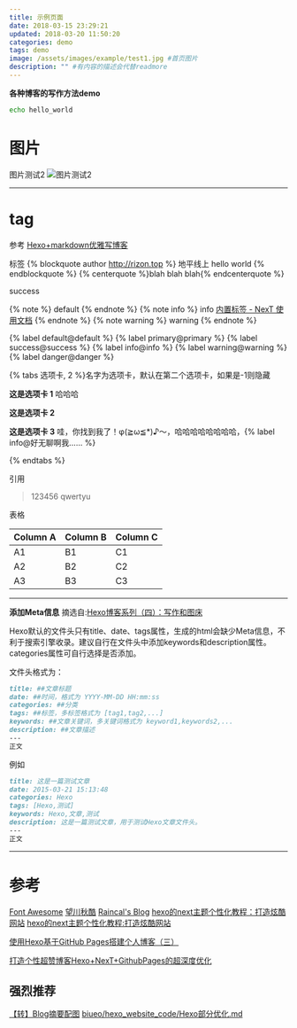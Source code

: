 ```yaml
---
title: 示例页面
date: 2018-03-15 23:29:21
updated: 2018-03-20 11:50:20
categories: demo
tags: demo
image: /assets/images/example/test1.jpg #首页图片
description: "" #有内容的描述会代替readmore
---
```


**各种博客的写作方法demo**
<!-- more -->

``` bash
echo hello_world
```


# 图片

图片测试2
![图片测试2](/assets/images/example/test2.jpg)

---
# tag

参考 [Hexo+markdown优雅写博客](https://biueo.github.io/2018/01/11/Hexo-markdown%E4%BC%98%E9%9B%85%E5%86%99%E5%8D%9A%E5%AE%A2/)

标签
{% blockquote author http://rizon.top %}
地平线上
hello world
{% endblockquote %}
{% centerquote %}blah blah blah{% endcenterquote %}

<div class="note success"><p>success</p></div>

{% note %} default {% endnote %}
{% note info %} info [内置标签 - NexT 使用文档](http://theme-next.iissnan.com/tag-plugins.html) {% endnote %}
{% note warning %} warning {% endnote %}

{% label default@default %}
{% label primary@primary %}
{% label success@success %}
{% label info@info %}
{% label warning@warning %}
{% label danger@danger %}

{% tabs 选项卡, 2 %}名字为选项卡，默认在第二个选项卡，如果是-1则隐藏
<!-- tab -->
**这是选项卡 1** 哈哈哈
<!-- endtab -->
<!-- tab -->
**这是选项卡 2**
<!-- endtab -->
<!-- tab -->
**这是选项卡 3** 哇，你找到我了！φ(≧ω≦*)♪～，哈哈哈哈哈哈哈哈，{% label info@好无聊啊我…… %}
<!-- endtab -->
{% endtabs %}

引用
>123456
qwertyu

表格

Column A | Column B | Column C
---------|----------|---------
 A1 | B1 | C1
 A2 | B2 | C2
 A3 | B3 | C3

 ---
**添加Meta信息**
摘选自:[Hexo博客系列（四）：写作和图床](http://www.isetsuna.com/hexo/writing-image/)

Hexo默认的文件头只有title、date、tags属性，生成的html会缺少Meta信息，不利于搜索引擎收录。建议自行在文件头中添加keywords和description属性。categories属性可自行选择是否添加。

文件头格式为：

```markdown
title: ##文章标题
date: ##时间，格式为 YYYY-MM-DD HH:mm:ss
categories: ##分类
tags: ##标签，多标签格式为 [tag1,tag2,...]
keywords: ##文章关键词，多关键词格式为 keyword1,keywords2,...
description: ##文章描述
---
正文
```
例如
```markdown
title: 这是一篇测试文章
date: 2015-03-21 15:13:48
categories: Hexo
tags: [Hexo,测试]
keywords: Hexo,文章,测试
description: 这是一篇测试文章，用于测试Hexo文章文件头。
---
正文
```
 ---

# 参考

 [Font Awesome](https://fontawesome.com/)
 [望川秋酷](https://biueo.github.io/)
 [Raincal's Blog](https://raincal.com/)
 [hexo的next主题个性化教程：打造炫酷网站](http://blog.csdn.net/qq_33699981/article/details/72716951)
 [hexo的next主题个性化教程:打造炫酷网站](http://shenzekun.cn/hexo%E7%9A%84next%E4%B8%BB%E9%A2%98%E4%B8%AA%E6%80%A7%E5%8C%96%E9%85%8D%E7%BD%AE%E6%95%99%E7%A8%8B.html)

 [使用Hexo基于GitHub Pages搭建个人博客（三）](https://ehlxr.me/2016/08/30/%E4%BD%BF%E7%94%A8Hexo%E5%9F%BA%E4%BA%8EGitHub-Pages%E6%90%AD%E5%BB%BA%E4%B8%AA%E4%BA%BA%E5%8D%9A%E5%AE%A2%EF%BC%88%E4%B8%89%EF%BC%89/#%E5%85%AB%E3%80%81%E5%9B%BE%E7%89%87%E6%A8%A1%E5%BC%8F)

 [打造个性超赞博客Hexo+NexT+GithubPages的超深度优化](https://reuixiy.github.io/technology/computer/computer-aided-art/2017/06/09/hexo-next-optimization.html)

## 强烈推荐
 [【转】Blog摘要配图](http://wellliu.com/2016/12/30/%E3%80%90%E8%BD%AC%E3%80%91Blog%E6%91%98%E8%A6%81%E9%85%8D%E5%9B%BE/)
 [biueo/hexo_website_code/Hexo部分优化.md](https://github.com/biueo/hexo_website_code/blob/master/source/_posts/Hexo%E9%83%A8%E5%88%86%E4%BC%98%E5%8C%96.md)